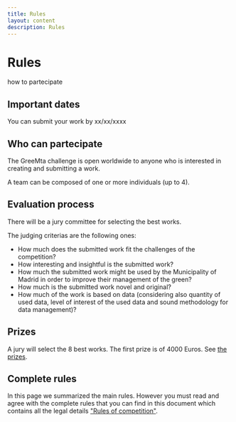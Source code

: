 ```yaml
---
title: Rules
layout: content
description: Rules
---
```

# Rules
how to partecipate

## Important dates
You can submit your work by xx/xx/xxxx

## Who can partecipate
The GreeMta challenge is open worldwide to anyone who is interested in creating and submitting a work. 

A team can be composed of one or more individuals (up to 4). 

## Evaluation process
There will be a jury committee for selecting the best works. 

The judging criterias are the following ones:
* How much does the submitted work fit the challenges of the competition?
* How interesting and insightful is the submitted work?
* How much the submitted work might be used by the Municipality of Madrid in order to improve their management of the green?
* How much is the submitted work novel and original?
* How much of the work is based on data (considering also quantity of used data, level of interest of the used data and sound methodology for data management)?

## Prizes
A jury will select the 8 best works. The first prize is of 4000 Euros. See [the prizes](pages/prizes.html).

## Complete rules

In this page we summarized the main rules. However you must read and agree with the complete rules that you can find in this document which contains all the legal details ["Rules of competition"](rules.pdf).


